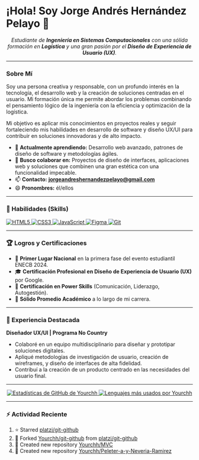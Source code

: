 # ¡Hola! Soy Jorge Andrés Hernández Pelayo 👋

<p align="center">
  <em>Estudiante de <b>Ingeniería en Sistemas Computacionales</b> con una sólida formación en <b>Logística</b> y una gran pasión por el <b>Diseño de Experiencia de Usuario (UX)</b>.</em>
</p>

---

### Sobre Mí

Soy una persona creativa y responsable, con un profundo interés en la tecnología, el desarrollo web y la creación de soluciones centradas en el usuario. Mi formación única me permite abordar los problemas combinando el pensamiento lógico de la ingeniería con la eficiencia y optimización de la logística.

Mi objetivo es aplicar mis conocimientos en proyectos reales y seguir fortaleciendo mis habilidades en desarrollo de software y diseño UX/UI para contribuir en soluciones innovadoras y de alto impacto.

- 🌱 **Actualmente aprendiendo:** Desarrollo web avanzado, patrones de diseño de software y metodologías ágiles.
- 💞️ **Busco colaborar en:** Proyectos de diseño de interfaces, aplicaciones web y soluciones que combinen una gran estética con una funcionalidad impecable.
- 📫 **Contacto:** **jorgeandreshernandezpelayo@gmail.com**
- 😄 **Pronombres:** él/ellos

---

### 🚀 Habilidades (Skills)

<p align="left">
  <a href="https://developer.mozilla.org/en-US/docs/Web/HTML" target="_blank" rel="noreferrer">
    <img src="https://img.shields.io/badge/HTML5-%23E34F26.svg?style=for-the-badge&logo=html5&logoColor=white" alt="HTML5" />
  </a>
  <a href="https://developer.mozilla.org/en-US/docs/Web/CSS" target="_blank" rel="noreferrer">
    <img src="https://img.shields.io/badge/CSS3-%231572B6.svg?style=for-the-badge&logo=css3&logoColor=white" alt="CSS3" />
  </a>
  <a href="https://developer.mozilla.org/en-US/docs/Web/JavaScript" target="_blank" rel="noreferrer">
    <img src="https://img.shields.io/badge/JavaScript-%23F7DF1C.svg?style=for-the-badge&logo=javascript&logoColor=black" alt="JavaScript" />
  </a>
  <a href="https://www.figma.com/" target="_blank" rel="noreferrer">
    <img src="https://img.shields.io/badge/Figma-%23F24E1E.svg?style=for-the-badge&logo=figma&logoColor=white" alt="Figma" />
  </a>
  <a href="https://git-scm.com/" target="_blank" rel="noreferrer">
    <img src="https://img.shields.io/badge/GIT-%23F05033.svg?style=for-the-badge&logo=git&logoColor=white" alt="Git" />
  </a>
</p>

---

### 🏆 Logros y Certificaciones

- 🥇 **Primer Lugar Nacional** en la primera fase del evento estudiantil ENECB 2024.
- 🎓 **Certificación Profesional en Diseño de Experiencia de Usuario (UX)** por Google.
- 💪 **Certificación en Power Skills** (Comunicación, Liderazgo, Autogestión).
- 🏅 **Sólido Promedio Académico** a lo largo de mi carrera.

---

### 💼 Experiencia Destacada

**Diseñador UX/UI | Programa No Country**
- Colaboré en un equipo multidisciplinario para diseñar y prototipar soluciones digitales.
- Apliqué metodologías de investigación de usuario, creación de wireframes, y diseño de interfaces de alta fidelidad.
- Contribuí a la creación de un producto centrado en las necesidades del usuario final.

---

<p align="center">
  <a href="https://github.com/Yourchh">
    <img src="https://github-readme-stats.vercel.app/api?username=Yourchh&show_icons=true&theme=dracula&count_private=true" alt="Estadísticas de GitHub de Yourchh" />
    <img src="https://github-readme-stats.vercel.app/api/top-langs/?username=Yourchh&layout=compact&theme=dracula" alt="Lenguajes más usados por Yourchh" />
  </a>
</p>

---

### ⚡ Actividad Reciente
<!--RECENT_ACTIVITY:start--> 
1. ⭐ Starred [platzi/git-github](https://github.com/platzi/git-github)
2. 🔱 Forked [Yourchh/git-github](https://github.com/Yourchh/git-github) from [platzi/git-github](https://github.com/platzi/git-github)
3. 📔 Created new repository [Yourchh/MVC](https://github.com/Yourchh/MVC)
4. 📔 Created new repository [Yourchh/Peleter-a-y-Neveria-Ramirez](https://github.com/Yourchh/Peleter-a-y-Neveria-Ramirez)

<!--RECENT_ACTIVITY:end-->
